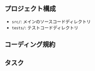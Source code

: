 <!-- Use this file to provide workspace-specific custom instructions to Copilot. -->

## プロジェクト構成
- `src/`: メインのソースコードディレクトリ
- `tests/`: テストコードディレクトリ

## コーディング規約

## タスク
